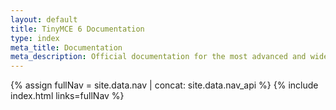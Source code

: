 ```yaml
---
layout: default
title: TinyMCE 6 Documentation
type: index
meta_title: Documentation
meta_description: Official documentation for the most advanced and widely deployed rich text editor platform.
---
```


{% assign fullNav = site.data.nav | concat: site.data.nav_api %}
{% include index.html links=fullNav %}
